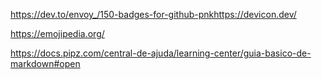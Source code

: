 https://dev.to/envoy_/150-badges-for-github-pnkhttps://devicon.dev/

https://emojipedia.org/

https://docs.pipz.com/central-de-ajuda/learning-center/guia-basico-de-markdown#open
